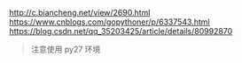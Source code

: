 http://c.biancheng.net/view/2690.html
https://www.cnblogs.com/gopythoner/p/6337543.html
https://blog.csdn.net/qq_35203425/article/details/80992870


> 注意使用 py27 环境